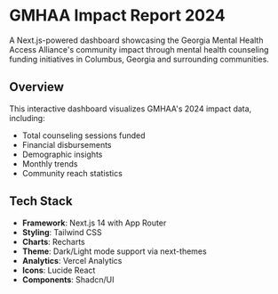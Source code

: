 # GMHAA Impact Report 2024

A Next.js-powered dashboard showcasing the Georgia Mental Health Access Alliance's community impact through mental health counseling funding initiatives in Columbus, Georgia and surrounding communities.

## Overview

This interactive dashboard visualizes GMHAA's 2024 impact data, including:
- Total counseling sessions funded
- Financial disbursements
- Demographic insights
- Monthly trends
- Community reach statistics

## Tech Stack

- **Framework**: Next.js 14 with App Router
- **Styling**: Tailwind CSS
- **Charts**: Recharts
- **Theme**: Dark/Light mode support via next-themes
- **Analytics**: Vercel Analytics
- **Icons**: Lucide React
- **Components**: Shadcn/UI